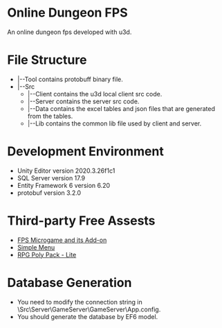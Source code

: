 # Online Dungeon FPS
An online dungeon fps developed with u3d.
# File Structure
- |--Tool contains protobuff binary file.
- |--Src
	- |--Client contains the u3d local client src code.
	- |--Server contains the server src code.
	- |--Data contains the excel tables and json files that are generated from the tables.
	- |--Lib contains the common lib file used by client and server.
# Development Environment
- Unity Editor version 2020.3.26f1c1
- SQL Server version 17.9
- Entity Framework 6 version 6.20
- protobuf version 3.2.0
# Third-party Free Assests
- [FPS Microgame and its Add-on]()
- [Simple Menu](https://assetstore.unity.com/packages/tools/gui/simple-menu-154642)
- [RPG Poly Pack - Lite](https://assetstore.unity.com/packages/3d/environments/landscapes/rpg-poly-pack-lite-148410#content)
# Database Generation
- You need to modify the connection string in \Src\Server\GameServer\GameServer\App.config.
- You should generate the database by EF6 model.